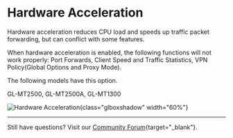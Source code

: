 # Hardware Acceleration

Hardware acceleration reduces CPU load and speeds up traffic packet forwarding, but can conflict with some features.

When hardware acceleration is enabled, the following functions will not work properly: Port Forwards, Client Speed and Traffic Statistics, VPN Policy(Global Options and Proxy Mode).

The following models have this option.

GL-MT2500, GL-MT2500A, GL-MT1300

![Hardware Acceleration](https://static.gl-inet.com/docs/en/4/tutorials/hardware_acceleration/hardware_acceleration.png){class="glboxshadow" width="60%"}

---

Still have questions? Visit our [Community Forum](https://forum.gl-inet.com){target="_blank"}.
